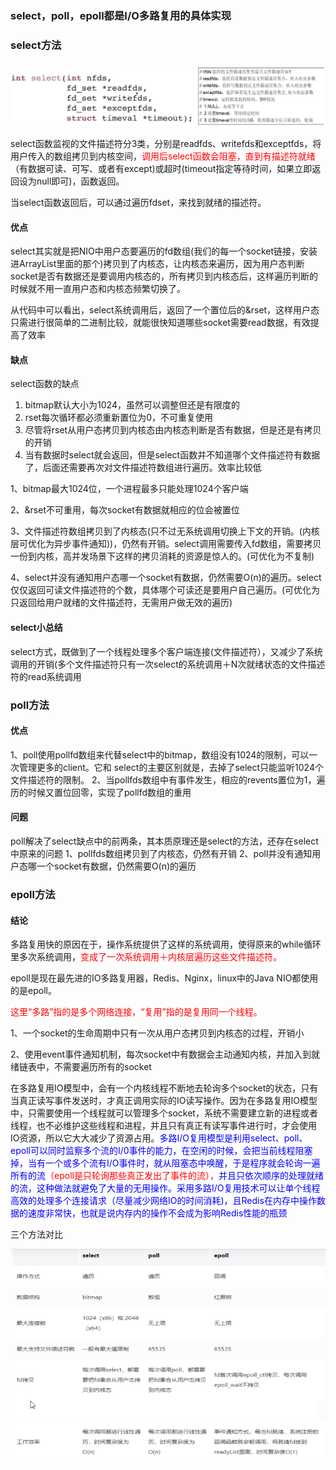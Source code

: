 ### select，poll，epoll都是I/O多路复用的具体实现

### select方法

![](images/11.select方法.jpg)

select函数监视的文件描述符分3类，分别是readfds、writefds和exceptfds，将用户传入的数组拷贝到内核空间，<font color = 'red'>调用后select函数会阻塞，直到有描述符就绪</font>（有数据可读、可写、或者有except)或超时(timeout指定等待时间，如果立即返回设为null即可)，函数返回。

当select函数返回后，可以通过遍历fdset，来找到就绪的描述符。

#### 优点

select其实就是把NIO中用户态要遍历的fd数组(我们的每一个socket链接，安装进ArrayList里面的那个)拷贝到了内核态，让内核态来遍历，因为用户态判断socket是否有数据还是要调用内核态的，所有拷贝到内核态后，这样遍历判断的时候就不用一直用户态和内核态频繁切换了。

从代码中可以看出，select系统调用后，返回了一个置位后的&rset，这样用户态只需进行很简单的二进制比较，就能很快知道哪些socket需要read数据，有效提高了效率

#### 缺点

select函数的缺点
1. bitmap默认大小为1024，虽然可以调整但还是有限度的
2. rset每次循环都必须重新置位为0，不可重复使用
3. 尽管将rset从用户态拷贝到内核态由内核态判断是否有数据，但是还是有拷贝的开销
4. 当有数据时select就会返回，但是select函数并不知道哪个文件描述符有数据了，后面还需要再次对文件描述符数组进行遍历。效率比较低

1、bitmap最大1024位，一个进程最多只能处理1024个客户端

2、&rset不可重用，每次socket有数据就相应的位会被置位

3、文件描述符数组拷贝到了内核态(只不过无系统调用切换上下文的开销。(内核层可优化为异步事件通知))，仍然有开销。select调用需要传入fd数组，需要拷贝一份到内核，高并发场景下这样的拷贝消耗的资源是惊人的。(可优化为不复制)

4、select并没有通知用户态哪一个socket有数据，仍然需要O(n)的遍历。select仅仅返回可读文件描述符的个数，具体哪个可读还是要用户自己遍历。(可优化为只返回给用户就绪的文件描述符，无需用户做无效的遍历)

#### select小总结

select方式，既做到了一个线程处理多个客户端连接(文件描述符），又减少了系统调用的开销(多个文件描述符只有一次select的系统调用＋N次就绪状态的文件描述符的read系统调用

### poll方法

#### 优点

1、poll使用pollfd数组来代替select中的bitmap，数组没有1024的限制，可以一次管理更多的client。它和 select的主要区别就是，去掉了select只能监听1024个文件描述符的限制。
2、当pollfds数组中有事件发生，相应的revents置位为1，遍历的时候又置位回零，实现了pollfd数组的重用

#### 问题

poll解决了select缺点中的前两条，其本质原理还是select的方法，还存在select中原来的问题
1、pollfds数组拷贝到了内核态，仍然有开销
2、poll并没有通知用户态哪一个socket有数据，仍然需要O(n)的遍历

### epoll方法

#### 结论

多路复用快的原因在于，操作系统提供了这样的系统调用，使得原来的while循环里多次系统调用，<font color = 'red'>变成了一次系统调用＋内核层遍历这些文件描述符。</font>

epoll是现在最先进的IO多路复用器，Redis、Nginx，linux中的Java NIO都使用的是epoll。

<font color = 'red'>这里“多路”指的是多个网络连接，“复用”指的是复用同一个线程。</font>

1、一个socket的生命周期中只有一次从用户态拷贝到内核态的过程，开销小

2、使用event事件通知机制，每次socket中有数据会主动通知内核，并加入到就绪链表中，不需要遍历所有的socket

在多路复用IO模型中，会有一个内核线程不断地去轮询多个socket的状态，只有当真正读写事件发送时，才真正调用实际的IO读写操作。因为在多路复用IO模型中，只需要使用一个线程就可以管理多个socket，系统不需要建立新的进程或者线程，也不必维护这些线程和进程，并且只有真正有读写事件进行时，才会使用IO资源，所以它大大减少了资源占用。<font color = 'blue'>多路I/O复用模型是利用select、poll、epoll可以同时监察多个流的I/0事件的能力，在空闲的时候，会把当前线程阻塞掉，当有一个或多个流有I/O事件时，就从阻塞态中唤醒，于是程序就会轮询一遍所有的流</font><font color = 'red'>（epoll是只轮询那些真正发出了事件的流），</font><font color = 'blue'>并且只依次顺序的处理就绪的流，这种做法就避免了大量的无用操作。采用多路I/О复用技术可以让单个线程高效的处理多个连接请求（尽量减少网络IO的时间消耗)，且Redis在内存中操作数据的速度非常快，也就是说内存内的操作不会成为影响Redis性能的瓶颈</font>

三个方法对比

![](images/12.三个方法对比.jpg)

